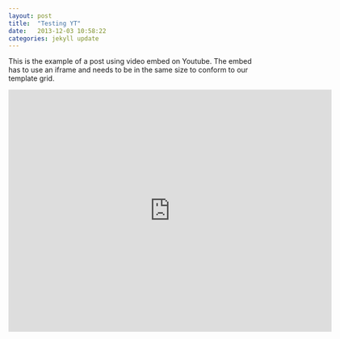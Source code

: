 ```yaml
---
layout: post
title:  "Testing YT"
date:   2013-12-03 10:58:22
categories: jekyll update
---
```


This is the example of a post using video embed on Youtube. The embed has to use an iframe and needs to be in the same size to conform to our template grid.

<iframe width="640" height="480" src="http://www.youtube.com/embed/oz5lYp6XauA" frameborder="0" allowfullscreen="allowfullscreen"> </iframe>
